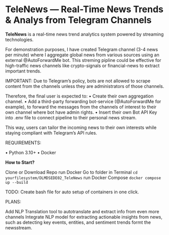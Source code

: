 # TeleNews — Real-Time News Trends & Analys from Telegram Channels 

**TeleNews** is a real-time news trend analytics system powered by streaming technologies.

For demonstration purposes, I have created Telegram channel (3-4 news per minute) where I aggregate global news from various sources using an external @AutoForwardMe bot.
This streming pipline could be effective for high-traffic news channels like crypto-signals or financial-news to extract important trends. 

IMPORTANT: Due to Telegram’s policy, bots are not allowed to scrape content from the channels unless they are administrators of those channels.

Therefore, the final user is expected to:
	•	Create their own aggregation channel.
	•	Add a third-party forwarding bot-service (@AutoForwardMe for example), to forward the messages from the channels of interest to their own channel
    where bot have admin rights.
  • Insert their own Bot API Key into .env file to connect pipeline to their personal news stream.

This way, users can tailor the incoming news to their own interests while staying compliant with Telegram’s API rules.

REQUIREMENTS:

  • Python 3.10+
  • Docker

**How to Start?**

  Clone or Download Repo
  run Docker
  Go to folder in Terminal `cd yourfilesystem/DLMDSEDE02_TeleNews`
  run Docker Compose `docker compose up --build`

TODO:
Create bash file for auto setup of containers in one click.

PLANS:

Add NLP Translation tool to autotranslate and extract info from even more channels
Integrate NLP model for extracting actionable insights from news, such as detecting key events, entities, and sentiment trends formt the newsstream. 

